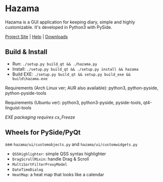 Hazama
======
Hazama is a GUI application for keeping diary, simple and highly customizable. It's developed in Python3 with PySide.

[Project Site](https://krrr.github.io/hazama) | [Help](https://github.com/krrr/Hazama/wiki) | [Downloads](https://github.com/krrr/Hazama/releases)

Build & Install
---
* Run: `./setup.py build_qt && ./hazama.py`
* Install: `./setup.py build_qt && ./setup.py install && hazama`
* Build EXE: `./setup.py build_qt && setup.py build_exe && build\hazama.exe`

Requirements (Arch Linux ver; AUR also available): python3, python-pyside, python-pyside-tools

Requirements (Ubuntu ver): python3, python3-pyside, pyside-tools, qt4-linguist-tools

_EXE packaging requires cx_Freeze_

Wheels for PySide/PyQt
---
see `hazama/ui/customobjects.py` and `hazama/ui/customwidgets.py`
* `QSSHighlighter`: simple QSS syntax highlighter
* `DragScrollMixin`: handle Drag & Scroll
* `MultiSortFilterProxyModel`
* `DateTimeDialog`
* `HeatMap`: a heat map that looks like a calendar
